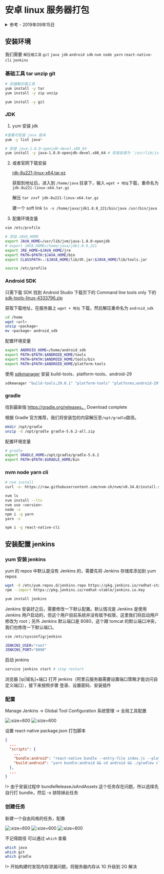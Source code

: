 # 安卓 linux 服务器打包

<details>
<summary>参考 - 2019年09年15日</summary>

- [Linux 服务器搭建 Jenkins 自动化打包](https://fenglincanyi.github.io/2018/02/28/Linux服务器搭建Jenkins自动化打包/)

</details>

## 安装环境

我们需要 `解压缩工具` `git` `java jdk` `android sdk` `nvm node yarn` `react-native-cli` `jenkins`

### 基础工具 tar unzip git

```bash
# 压缩解压缩工具
yum install -y tar
yum install -y zip unzip

yum install -y git
```

### JDK

1. yum 安装 jdk

```bash
#查看可安装 java 版本
yum -y list java*

# 安装 java-1.8.0-openjdk-devel.x86_64
yum install -y java-1.8.0-openjdk-devel.x86_64 # 安装目录为 `/usr/lib/jvm`
```

2. 或者官网下载安装

   [jdk-8u221-linux-x64.tar.gz](https://www.oracle.com/technetwork/java/javase/downloads/jdk8-downloads-2133151.html)

   获取到地址后，进入到 `/home/java` 目录下，输入 `wget + 地址`下载，重命名为 `jdk-8u221-linux-x64.tar.gz`

   解压 `tar zxvf jdk-8u221-linux-x64.tar.gz`

   建一个 soft link `ln -s /home/java/jdk1.8.0_221/bin/java /usr/bin/java`

3. 配置环境变量

```bash
vim /etc/profile

# 添加 JAVA_HOME
export JAVA_HOME=/usr/lib/jvm/java-1.8.0-openjdk
# export JAVA_HOME=/home/java/jdk1.8.0_221
export JRE_HOME=$JAVA_HOME/jre
export PATH=$PATH:$JAVA_HOME/bin
export CLASSPATH=.:$JAVA_HOME/lib/dt.jar:$JAVA_HOME/lib/tools.jar

source /etc/profile
```

### Android SDK

只需下载 SDK 找到 Android Studio 下载页下的 Command line tools only 下的 [sdk-tools-linux-4333796.zip](https://developer.android.com/studio#downloads)

获取下载地址，在服务器上 `wget + 地址` 下载，然后解压重命名为 `android_sdk`

```bash
cd /home
wget <url>
unzip <package>
mv <package> android_sdk
```

配置环境变量

```bash
export ANDROID_HOME=/home/android_sdk
export PATH=$PATH:$ANDROID_HOME/tools
export PATH=$PATH:$ANDROID_HOME/tools/bin
export PATH=$PATH:$ANDROID_HOME/platform-tools
```

使用 [sdkmanager](https://developer.android.com/studio/command-line/sdkmanager) 安装 build-tools、platform-tools、android-29

```bash
sdkmanager "build-tools;29.0.1" "platform-tools" "platforms;android-29"
```

### gradle

找到最新版 https://gradle.org/releases， Download complete

根据 Gradle 官方推荐，我们将安装包的内容解压至`/opt/gradle`路径。

```bash
mkdir /opt/gradle
unzip -d /opt/gradle gradle-5.6.2-all.zip
```

配置环境变量

```bash
# gradle
export GRADLE_HOME=/opt/gradle/gradle-5.6.2
export PATH=$PATH:$GRADLE_HOME/bin
```

### nvm node yarn cli

```bash
# nvm install
curl -o- https://raw.githubusercontent.com/nvm-sh/nvm/v0.34.0/install.sh | bash

nvm ls
nvm install --lts
nvm use <version>
node -v
npm i -g yarn
yarn -v

npm i -g react-native-cli
```

## 安装配置 jenkins

### yum 安装 jenkins

yum 的 repos 中默认是没有 Jenkins 的，需要先将 Jenkins 存储库添加到 yum repos

```bash
wget -O /etc/yum.repos.d/jenkins.repo https://pkg.jenkins.io/redhat-stable/jenkins.repo
rpm --import https://pkg.jenkins.io/redhat-stable/jenkins.io.key

yum install jenkins
```

Jenkins 安装好之后，需要修改一下默认配置。默认情况是 Jenkins 是使用 Jenkins 用户启动的，但这个用户目前系统并没有赋予权限，这里我们将启动用户修改为 root；另外 Jenkins 默认端口是 8080，这个跟 tomcat 的默认端口冲突，我们也修改一下默认端口。

```bash
vim /etc/sysconfig/jenkins

JENKINS_USER="root"
JENKINS_PORT="8090"
```

启动 jenkins

```bash
service jenkins start # stop restart
```

浏览器 [ip|域名]+端口 打开 jenkins（阿里云服务器需要设置端口策略才能访问自定义端口），接下来按照步骤 登录、设置密码、安装插件

### 配置

Manage Jenkins -> Global Tool Configuration 系统管理 -> 全局工具配置

![](img/jenkins_jdk.jpg ':size=600')
![](img/jenkins_git_gradle.jpg ':size=600')

设置 react-native package.json 打包脚本

```json
{
  ...
  "scripts": {
    ...
    "bundle:android": "react-native bundle --entry-file index.js --platform android --dev false --bundle-output ./android/app/src/main/assets/index.android.bundle --assets-dest ./android/app/src/main/res/",
    "build:android": "yarn bundle:android && cd android && ./gradlew clean && ./gradlew assembleRelease -x bundleReleaseJsAndAssets --stacktrace"
  },
  ...
}
```

!> 由于安装过程中 bundleReleaseJsAndAssets 这个任务存在问题，所以选择先自行打 bundle，然后 -x 排除掉此任务

### 创建任务

新建一个自由风格的任务，配置

![](img/jenkins_task_git.jpg ':size=600')
![](img/jenkins_task_build.jpg ':size=600')
![](img/jenkins_task_after.jpg ':size=600')

不记得路径 可以通过 `which` 查看

```bash
which java
which git
which gradle
```

!> 开始构建时发现内存泄漏问题，将服务器内存从 1G 升级到 2G 解决
